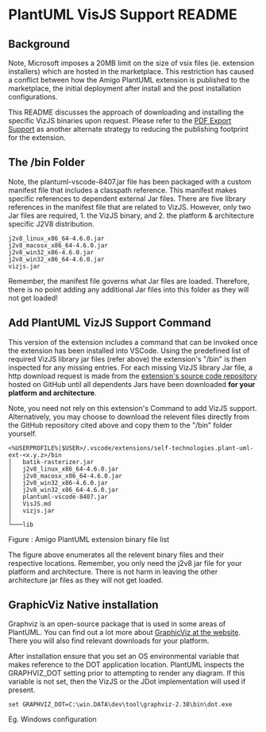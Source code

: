 # PlantUML VisJS Support README 

## Background

Note, Microsoft imposes a 20MB limit on the size of vsix files (ie. extension installers) which are hosted in the marketplace. This restriction has caused a conflict between how the Amigo PlantUML extension is published to the marketplace, the initial deployment after install and the post installation configurations. 

This README discusses the approach of downloading and installing the specific VizJS binaries upon request. Please refer to the [PDF Export Support](./lib/PDF-Support-README.md) as another alternate strategy to reducing the publishing footprint for the extension.


## The /bin Folder

Note, the plantuml-vscode-8407.jar file has been packaged with a custom manifest file that includes a classpath reference. This manifest makes specific references to dependent external Jar files. There are five library references in the manifest file that are related to VizJS. However, only two Jar files are required, 1. the VizJS binary, and 2. the platform & architecture specific J2V8 distribution. 

```
j2v8_linux_x86_64-4.6.0.jar
j2v8_macosx_x86_64-4.6.0.jar
j2v8_win32_x86-4.6.0.jar
j2v8_win32_x86_64-4.6.0.jar
vizjs.jar
```

Remember, the manifest file governs what Jar files are loaded. Therefore, there is no point adding any additional Jar files into this folder as they will not get loaded!


## Add PlantUML VizJS Support Command

This version of the extension includes a command that can be invoked once the extension has been installed into VSCode. Using the predefined list of required VizJS library jar files (refer above) the extension's "/bin" is then inspected for any missing entries. For each missing VizJS library Jar file, a http download request is made from the [extension's source code repository](https://github.com/ashinw/vscode-plantuml-ext/blob/master/bin) hosted on GitHub until all dependents Jars have been downloaded **for your platform and architecture**.

Note, you need not rely on this extension's Command to add VizJS support. Alternatively, you may choose to download the relevent files directly from the GitHub repository cited above and copy them to the "/bin" folder yourself.

```
<%USERPROFILE%|$USER>/.vscode/extensions/self-technologies.plant-uml-ext-<x.y.z>/bin
│   batik-rasterizer.jar
│   j2v8_linux_x86_64-4.6.0.jar
│   j2v8_macosx_x86_64-4.6.0.jar
│   j2v8_win32_x86-4.6.0.jar
│   j2v8_win32_x86_64-4.6.0.jar
│   plantuml-vscode-8407.jar
│   VisJS.md
│   vizjs.jar
│
└───lib
```
Figure : Amigo PlantUML extension binary file list

The figure above enumerates all the relevent binary files and their respective locations. Remember, you only need the j2v8 jar file for your platform and architecture. There is not harm in leaving the other architecture jar files as they will not get loaded.


## GraphicViz Native installation
Graphviz is an open-source package that is used in some areas of PlantUML. You can find out a lot more about [GraphicViz at the website](http://www.graphviz.org/). There you will also find relevant downloads for your platform.

After installation ensure that you set an OS environmental variable that makes reference to the DOT application location. PlantUML inspects the GRAPHVIZ_DOT setting prior to attempting to render any diagram. If this variable is not set, then the VizJS or the JDot implementation will used if present.

```
set GRAPHVIZ_DOT=C:\win.DATA\dev\tool\graphviz-2.38\bin\dot.exe
```
Eg. Windows configuration